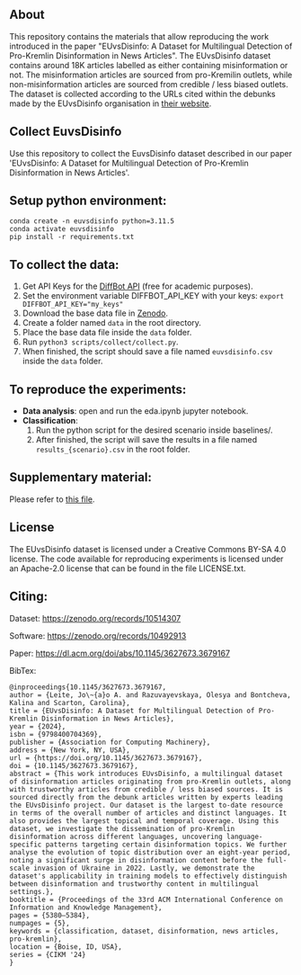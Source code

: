 ## About
This repository contains the materials that allow reproducing the work introduced in the paper "EUvsDisinfo: A Dataset for Multilingual Detection of Pro-Kremlin Disinformation in News Articles". The EUvsDisinfo dataset contains around 18K articles labelled as either containing misinformation or not. The misinformation articles are sourced from pro-Kremilin outlets, while non-misinformation articles are sourced from credible / less biased outlets. The dataset is collected according to the URLs cited within the debunks made by the EUvsDisinfo organisation in [their website](https://euvsdisinfo.eu).


## Collect EuvsDisinfo
Use this repository to collect the EuvsDisinfo dataset described in our paper 'EUvsDisinfo: A Dataset for Multilingual Detection of Pro-Kremlin Disinformation in News Articles'.

## Setup python environment:
    conda create -n euvsdisinfo python=3.11.5
    conda activate euvsdisinfo
    pip install -r requirements.txt

## To collect the data:
1. Get API Keys for the [DiffBot API](https://www.diffbot.com/) (free for academic purposes).
2. Set the environment variable DIFFBOT_API_KEY with your keys: ```export DIFFBOT_API_KEY="my_keys"```
3. Download the base data file in [Zenodo](https://zenodo.org/records/10514307).
4. Create a folder named ```data``` in the root directory.
5. Place the base data file inside the ```data``` folder.
6. Run ```python3 scripts/collect/collect.py```.
7. When finished, the script should save a file named ```euvsdisinfo.csv``` inside the ```data``` folder.

## To reproduce the experiments:
- **Data analysis**: open and run the eda.ipynb jupyter notebook.
- **Classification**: 
    1. Run the python script for the desired scenario inside baselines/.
    2. After finished, the script will save the results in a file named ```results_{scenario}.csv``` in the root folder.

## Supplementary material:
Please refer to [this file](https://github.com/JAugusto97/euvsdisinfo/blob/main/supplementary_material.md).

## License
The EUvsDisinfo dataset is licensed under a Creative Commons BY-SA 4.0 license. The code available for reproducing experiments is licensed under an Apache-2.0 license that can be found in the file LICENSE.txt.

## Citing:
Dataset: https://zenodo.org/records/10514307

Software: https://zenodo.org/records/10492913

Paper: https://dl.acm.org/doi/abs/10.1145/3627673.3679167

BibTex: 

```
@inproceedings{10.1145/3627673.3679167,
author = {Leite, Jo\~{a}o A. and Razuvayevskaya, Olesya and Bontcheva, Kalina and Scarton, Carolina},
title = {EUvsDisinfo: A Dataset for Multilingual Detection of Pro-Kremlin Disinformation in News Articles},
year = {2024},
isbn = {9798400704369},
publisher = {Association for Computing Machinery},
address = {New York, NY, USA},
url = {https://doi.org/10.1145/3627673.3679167},
doi = {10.1145/3627673.3679167},
abstract = {This work introduces EUvsDisinfo, a multilingual dataset of disinformation articles originating from pro-Kremlin outlets, along with trustworthy articles from credible / less biased sources. It is sourced directly from the debunk articles written by experts leading the EUvsDisinfo project. Our dataset is the largest to-date resource in terms of the overall number of articles and distinct languages. It also provides the largest topical and temporal coverage. Using this dataset, we investigate the dissemination of pro-Kremlin disinformation across different languages, uncovering language-specific patterns targeting certain disinformation topics. We further analyse the evolution of topic distribution over an eight-year period, noting a significant surge in disinformation content before the full-scale invasion of Ukraine in 2022. Lastly, we demonstrate the dataset's applicability in training models to effectively distinguish between disinformation and trustworthy content in multilingual settings.},
booktitle = {Proceedings of the 33rd ACM International Conference on Information and Knowledge Management},
pages = {5380–5384},
numpages = {5},
keywords = {classification, dataset, disinformation, news articles, pro-kremlin},
location = {Boise, ID, USA},
series = {CIKM '24}
}
```
